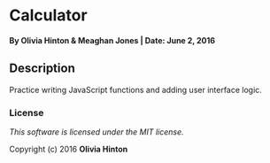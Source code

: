 # Calculator

#### By Olivia Hinton & Meaghan Jones | Date: June 2, 2016

## Description
Practice writing JavaScript functions and adding user interface logic. 

### License

*This software is licensed under the MIT license.*

Copyright (c) 2016 **Olivia Hinton**
